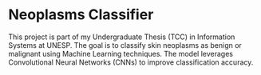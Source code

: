 # Neoplasms Classifier
This project is part of my Undergraduate Thesis (TCC) in Information Systems at UNESP. The goal is to classify skin neoplasms as benign or malignant using Machine Learning techniques. The model leverages Convolutional Neural Networks (CNNs) to improve classification accuracy.
